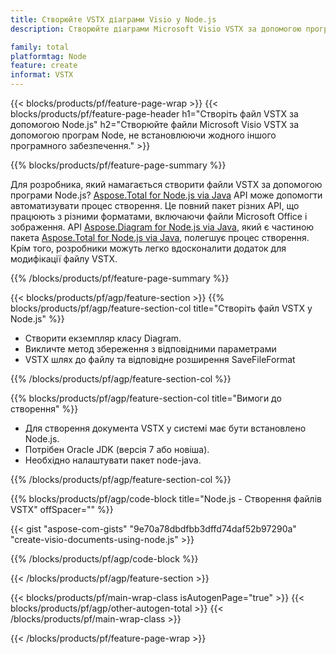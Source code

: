 ```yaml
---
title: Створюйте VSTX діаграми Visio у Node.js
description: Створюйте діаграми Microsoft Visio VSTX за допомогою програм Node без використання Microsoft Office.  

family: total
platformtag: Node
feature: create
informat: VSTX
---
```

{{< blocks/products/pf/feature-page-wrap >}}
{{< blocks/products/pf/feature-page-header h1="Створіть файл VSTX за допомогою Node.js" h2="Створюйте файли Microsoft Visio VSTX за допомогою програм Node, не встановлюючи жодного іншого програмного забезпечення." >}}

{{% blocks/products/pf/feature-page-summary %}}

Для розробника, який намагається створити файли VSTX за допомогою програми Node.js?  [Aspose.Total for Node.js via Java](https://products.aspose.com/total/uk/nodejs-java/) API може допомогти автоматизувати процес створення.  Це повний пакет різних API, що працюють з різними форматами, включаючи файли Microsoft Office і зображення.  API [Aspose.Diagram for Node.js via Java](https://products.aspose.com/diagram/uk/nodejs-java/), який є частиною пакета [Aspose.Total for Node.js via Java](https://products.aspose.com/total/uk/nodejs-java/), полегшує процес створення.  Крім того, розробники можуть легко вдосконалити додаток для модифікації файлу VSTX.  

{{% /blocks/products/pf/feature-page-summary %}}

{{< blocks/products/pf/agp/feature-section >}}
{{% blocks/products/pf/agp/feature-section-col title="Створіть файл VSTX у Node.js" %}}

- Створити екземпляр класу Diagram.
- Викличте метод збереження з відповідними параметрами
- VSTX шлях до файлу та відповідне розширення SaveFileFormat

{{% /blocks/products/pf/agp/feature-section-col %}}

{{% blocks/products/pf/agp/feature-section-col title="Вимоги до створення" %}}

- Для створення документа VSTX у системі має бути встановлено Node.js.
- Потрібен Oracle JDK (версія 7 або новіша).
- Необхідно налаштувати пакет node-java.

{{% /blocks/products/pf/agp/feature-section-col %}}

{{% blocks/products/pf/agp/code-block title="Node.js - Створення файлів VSTX" offSpacer="" %}}

{{< gist "aspose-com-gists" "9e70a78dbdfbb3dffd74daf52b97290a" "create-visio-documents-using-node.js" >}}

{{% /blocks/products/pf/agp/code-block %}}

{{< /blocks/products/pf/agp/feature-section >}}

{{< blocks/products/pf/main-wrap-class isAutogenPage="true" >}}
{{< blocks/products/pf/agp/other-autogen-total >}}
{{< /blocks/products/pf/main-wrap-class >}}

{{< /blocks/products/pf/feature-page-wrap >}}